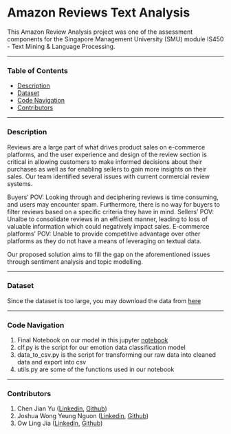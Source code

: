 # Amazon Reviews Text Analysis
This Amazon Review Analysis project was one of the assessment components for the Singapore Management University (SMU) module IS450 - Text Mining & Language Processing. 

---

### Table of Contents
- [Description](#Description)
- [Dataset](#Dataset)
- [Code Navigation](#Code-Navigation)
- [Contributors](#contributors)

---

### Description
Reviews are a large part of what drives product sales on e-commerce platforms, and the user experience and design of the review section is critical in allowing customers to make informed decisions about their purchases as well as for enabling sellers to gain more insights on their sales. Our team identified several issues with current cormercial review systems. 

Buyers’ POV: Looking through and deciphering reviews is time consuming, and users may encounter spam. Furthermore, there is no way for buyers to filter reviews based on a specific criteria they have in mind.
Sellers’ POV: Unalbe to consolidate reviews in an efficient manner, leading to loss of valuable information which could negatively impact sales.
E-commerce platforms’ POV: Unable to provide competitive advantage over other platforms as they do not have a means of leveraging on textual data. 

Our proposed solution aims to fill the gap on the aforementioned issues through sentiment analysis and topic modelling.

---

### Dataset
Since the dataset is too large, you may download the data from [here](https://www.kaggle.com/chenjianyu/amazon-reviews)

---

### Code Navigation
1. Final Notebook on our model in this jupyter [notebook](https://github.com/CJianYu98/Amazon-Reviews-Analysis/blob/main/final_notebook.ipynb)
2. clf.py is the script for our emotion data classification model
3. data_to_csv.py is the script for transforming our raw data into cleaned data and export into csv
4. utils.py are some of the functions used in our notebook

---

### Contributors

1. Chen Jian Yu ([Linkedin](https://www.linkedin.com/in/chen-jian-yu/), [Github](https://github.com/CJianYu98))
2. Joshua Wong Yeung Nguon ([Linkedin](https://www.linkedin.com/in/joshuawong96/), [Github](https://github.com/joshuawong96))
1. Ow Ling Jia ([Linkedin](https://www.linkedin.com/in/owlingjia/), [Github](https://github.com/owlingjia))
